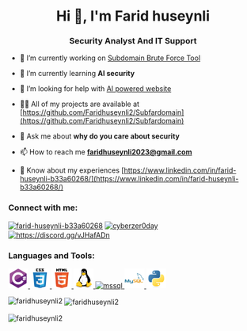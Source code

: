 <h1 align="center">Hi 👋, I'm Farid huseynli</h1>
<h3 align="center">Security Analyst And IT Support</h3>

- 🔭 I’m currently working on [Subdomain Brute Force Tool](https://github.com/Faridhuseynli2/Subfardomain)

- 🌱 I’m currently learning **AI security**

- 🤝 I’m looking for help with [AI powered website](https://www.youtube.com/watch?v=5NgNicANyqM&t=22108s)

- 👨‍💻 All of my projects are available at [https://github.com/Faridhuseynli2/Subfardomain](https://github.com/Faridhuseynli2/Subfardomain)

- 💬 Ask me about **why do you care about security**

- 📫 How to reach me **faridhuseynli2023@gmail.com**

- 📄 Know about my experiences [https://www.linkedin.com/in/farid-huseynli-b33a60268/](https://www.linkedin.com/in/farid-huseynli-b33a60268/)

<h3 align="left">Connect with me:</h3>
<p align="left">
<a href="https://linkedin.com/in/farid-huseynli-b33a60268" target="blank"><img align="center" src="https://raw.githubusercontent.com/rahuldkjain/github-profile-readme-generator/master/src/images/icons/Social/linked-in-alt.svg" alt="farid-huseynli-b33a60268" height="30" width="40" /></a>
<a href="https://www.youtube.com/c/cyberzer0day" target="blank"><img align="center" src="https://raw.githubusercontent.com/rahuldkjain/github-profile-readme-generator/master/src/images/icons/Social/youtube.svg" alt="cyberzer0day" height="30" width="40" /></a>
<a href="https://discord.gg/https://discord.gg/vJHafADn" target="blank"><img align="center" src="https://raw.githubusercontent.com/rahuldkjain/github-profile-readme-generator/master/src/images/icons/Social/discord.svg" alt="https://discord.gg/vJHafADn" height="30" width="40" /></a>
</p>

<h3 align="left">Languages and Tools:</h3>
<p align="left"> <a href="https://www.w3schools.com/cs/" target="_blank" rel="noreferrer"> <img src="https://raw.githubusercontent.com/devicons/devicon/master/icons/csharp/csharp-original.svg" alt="csharp" width="40" height="40"/> </a> <a href="https://www.w3schools.com/css/" target="_blank" rel="noreferrer"> <img src="https://raw.githubusercontent.com/devicons/devicon/master/icons/css3/css3-original-wordmark.svg" alt="css3" width="40" height="40"/> </a> <a href="https://www.w3.org/html/" target="_blank" rel="noreferrer"> <img src="https://raw.githubusercontent.com/devicons/devicon/master/icons/html5/html5-original-wordmark.svg" alt="html5" width="40" height="40"/> </a> <a href="https://www.linux.org/" target="_blank" rel="noreferrer"> <img src="https://raw.githubusercontent.com/devicons/devicon/master/icons/linux/linux-original.svg" alt="linux" width="40" height="40"/> </a> <a href="https://www.microsoft.com/en-us/sql-server" target="_blank" rel="noreferrer"> <img src="https://www.svgrepo.com/show/303229/microsoft-sql-server-logo.svg" alt="mssql" width="40" height="40"/> </a> <a href="https://www.mysql.com/" target="_blank" rel="noreferrer"> <img src="https://raw.githubusercontent.com/devicons/devicon/master/icons/mysql/mysql-original-wordmark.svg" alt="mysql" width="40" height="40"/> </a> <a href="https://www.python.org" target="_blank" rel="noreferrer"> <img src="https://raw.githubusercontent.com/devicons/devicon/master/icons/python/python-original.svg" alt="python" width="40" height="40"/> </a> </p>

<p><img align="left" src="https://github-readme-stats.vercel.app/api/top-langs?username=faridhuseynli2&show_icons=true&theme=dark&locale=en&layout=compact" alt="faridhuseynli2" /></p>

<p>&nbsp;<img align="center" src="https://github-readme-stats.vercel.app/api?username=faridhuseynli2&show_icons=true&locale=en" alt="faridhuseynli2" /></p>

<p><img align="center" src="https://github-readme-streak-stats.herokuapp.com/?user=faridhuseynli2&theme=default" alt="faridhuseynli2" /></p>

